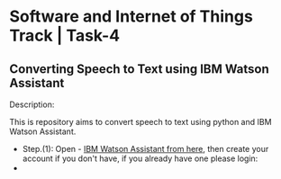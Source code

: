 # Software and Internet of Things Track | Task-4

## Converting Speech to Text using IBM Watson Assistant

Description:

This is repository aims to convert speech to text using python and IBM Watson Assistant.

- Step.(1): Open - [IBM Watson Assistant from here](https://cloud.ibm.com/catalog), then create your account if you don't have, if you already have one please login:
-



